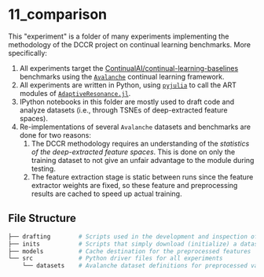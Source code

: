 # 11_comparison

This "experiment" is a folder of many experiments implementing the methodology of the DCCR project on continual learning benchmarks.
More specifically:

1. All experiments target the [ContinualAI/continual-learning-baselines](https://github.com/ContinualAI/continual-learning-baselines) benchmarks using the [`Avalanche`](https://github.com/ContinualAI/avalanche) continual learning framework.
2. All experiments are written in Python, using [`pyjulia`](https://github.com/JuliaPy/pyjulia) to call the ART modules of [`AdaptiveResonance.jl`](https://github.com/AP6YC/AdaptiveResonance.jl).
3. IPython notebooks in this folder are mostly used to draft code and analyze datasets (i.e., through TSNEs of deep-extracted feature spaces).
4. Re-implementations of several `Avalanche` datasets and benchmarks are done for two reasons:
    1. The DCCR methodology requires an understanding of the *statistics of the deep-extracted feature spaces*.
    This is done on only the training dataset to not give an unfair advantage to the module during testing.
    2. The feature extraction stage is static between runs since the feature extractor weights are fixed, so these feature and preprocessing results are cached to speed up actual training.

## File Structure

```bash
├── drafting        # Scripts used in the development and inspection of avalanche experiments
├── inits           # Scripts that simply download (initialize) a dataset
├── models          # Cache destination for the preprocessed features
└── src             # Python driver files for all experiments
    └── datasets    # Avalanche dataset definitions for preprocessed variants
```
